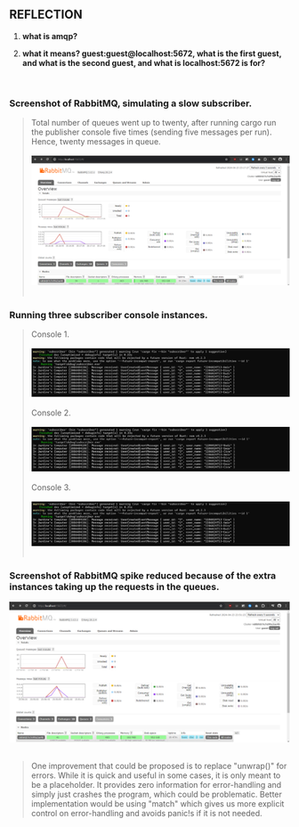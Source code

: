 ## REFLECTION
1. **what is amqp?**
>
2. **what it means? guest:guest@localhost:5672, what is the first guest, and what is the second guest, and what is localhost:5672 is for?**
>
<br>

### **Screenshot of RabbitMQ, simulating a slow subscriber.**
> Total number of queues went up to twenty, after running cargo run the publisher console five times (sending five messages per run). Hence, twenty messages in queue. <br><br>
![alt text](images/slow_rabbitMQ.png) <br><br>

### **Running three subscriber console instances.**
> Console 1. <br><br>
![alt text](images/subscriber1.png) <br><br>
> Console 2. <br><br>
![alt text](images/subscriber2.png) <br><br>
> Console 3. <br><br>
![alt text](images/subscriber3.png) <br><br>

### **Screenshot of RabbitMQ spike reduced because of the extra instances taking up the requests in the queues.**
![alt text](images/mult_rabbitMQ.png) <br><br>

> One improvement that could be proposed is to replace "unwrap()" for errors. While it is quick and useful in some cases, it is only meant to be a placeholder. It provides zero information for error-handling and simply just crashes the program, which could be problematic. Better implementation would be using "match" which gives us more explicit control on error-handling and avoids panic!s if it is not needed.